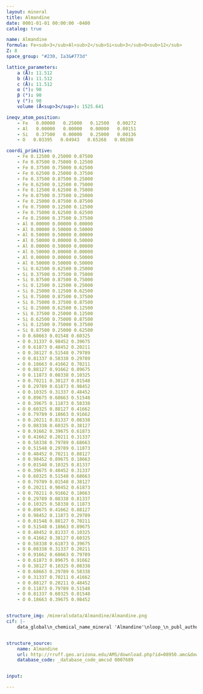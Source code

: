 ```yaml
---
layout: mineral
title: Almandine
date: 0001-01-01 00:00:00 -0400
catalog: true

name: Almandine
formula: Fe<sub>3</sub>Al<sub>2</sub>Si<sub>3</sub>O<sub>12</sub>
Z: 8
space_group: "#230, Ia3&#773d"

lattice_parameters:
    a (Å): 11.512
    b (Å): 11.512
    c (Å): 11.512
    α (°): 90
    β (°): 90
    γ (°): 90
    volume (Å<sup>3</sup>): 1525.641

ineqv_atom_position: 
    - Fe   0.00000   0.25000   0.12500   0.00272
    - Al   0.00000   0.00000   0.00000   0.00151
    - Si   0.37500   0.00000   0.25000   0.00136
    - O   0.03395   0.04943   0.65268   0.00280

coordi_primitive: 
    - Fe 0.12500 0.25000 0.87500
    - Fe 0.87500 0.75000 0.12500
    - Fe 0.37500 0.75000 0.62500
    - Fe 0.62500 0.25000 0.37500
    - Fe 0.37500 0.87500 0.25000
    - Fe 0.62500 0.12500 0.75000
    - Fe 0.12500 0.62500 0.75000
    - Fe 0.87500 0.37500 0.25000
    - Fe 0.25000 0.87500 0.87500
    - Fe 0.75000 0.12500 0.12500
    - Fe 0.75000 0.62500 0.62500
    - Fe 0.25000 0.37500 0.37500
    - Al 0.00000 0.00000 0.00000
    - Al 0.00000 0.50000 0.50000
    - Al 0.50000 0.50000 0.00000
    - Al 0.50000 0.00000 0.50000
    - Al 0.00000 0.50000 0.00000
    - Al 0.50000 0.00000 0.00000
    - Al 0.00000 0.00000 0.50000
    - Al 0.50000 0.50000 0.50000
    - Si 0.62500 0.62500 0.25000
    - Si 0.37500 0.37500 0.75000
    - Si 0.87500 0.87500 0.75000
    - Si 0.12500 0.12500 0.25000
    - Si 0.25000 0.12500 0.62500
    - Si 0.75000 0.87500 0.37500
    - Si 0.75000 0.37500 0.87500
    - Si 0.25000 0.62500 0.12500
    - Si 0.37500 0.25000 0.12500
    - Si 0.62500 0.75000 0.87500
    - Si 0.12500 0.75000 0.37500
    - Si 0.87500 0.25000 0.62500
    - O 0.68663 0.01548 0.60325
    - O 0.31337 0.98452 0.39675
    - O 0.61873 0.48452 0.20211
    - O 0.38127 0.51548 0.79789
    - O 0.81337 0.58338 0.29789
    - O 0.18663 0.41662 0.70211
    - O 0.88127 0.91662 0.89675
    - O 0.11873 0.08338 0.10325
    - O 0.70211 0.38127 0.01548
    - O 0.29789 0.61873 0.98452
    - O 0.10325 0.31337 0.48452
    - O 0.89675 0.68663 0.51548
    - O 0.39675 0.11873 0.58338
    - O 0.60325 0.88127 0.41662
    - O 0.79789 0.18663 0.91662
    - O 0.20211 0.81337 0.08338
    - O 0.08338 0.60325 0.38127
    - O 0.91662 0.39675 0.61873
    - O 0.41662 0.20211 0.31337
    - O 0.58338 0.79789 0.68663
    - O 0.51548 0.29789 0.11873
    - O 0.48452 0.70211 0.88127
    - O 0.98452 0.89675 0.18663
    - O 0.01548 0.10325 0.81337
    - O 0.39675 0.48452 0.31337
    - O 0.60325 0.51548 0.68663
    - O 0.79789 0.01548 0.38127
    - O 0.20211 0.98452 0.61873
    - O 0.70211 0.91662 0.18663
    - O 0.29789 0.08338 0.81337
    - O 0.10325 0.58338 0.11873
    - O 0.89675 0.41662 0.88127
    - O 0.98452 0.11873 0.29789
    - O 0.01548 0.88127 0.70211
    - O 0.51548 0.18663 0.89675
    - O 0.48452 0.81337 0.10325
    - O 0.41662 0.38127 0.60325
    - O 0.58338 0.61873 0.39675
    - O 0.08338 0.31337 0.20211
    - O 0.91662 0.68663 0.79789
    - O 0.61873 0.89675 0.91662
    - O 0.38127 0.10325 0.08338
    - O 0.68663 0.29789 0.58338
    - O 0.31337 0.70211 0.41662
    - O 0.88127 0.20211 0.48452
    - O 0.11873 0.79789 0.51548
    - O 0.81337 0.60325 0.01548
    - O 0.18663 0.39675 0.98452


structure_img: /mineralsdata/Almandine/Almandine.png
cif: |-
    data_global\n_chemical_name_mineral 'Almandine'\nloop_\n_publ_author_name\n'Geiger C A'\n'Armbruster T'\n'Lager G A'\n'Jiang K'\n'Lottermoser W'\n'Amthauer G'\n_journal_name_full 'Physics and Chemistry of Minerals'\n_journal_volume 19 \n_journal_year 1992\n_journal_page_first 121\n_journal_page_last 126\n_publ_section_title\n;\n A combined temperature dependent 57Fe Mossbauer and single crystal\n X-ray diffraction study of synthetic almandine- evidence for the\n Gol'danskii-Karyagin Effect\n Sample- T = 100 K\n;\n_database_code_amcsd 0007689\n_chemical_formula_sum 'Fe3 Al2 Si3 O12'\n_cell_length_a 11.512\n_cell_length_b 11.512\n_cell_length_c 11.512\n_cell_angle_alpha 90\n_cell_angle_beta 90\n_cell_angle_gamma 90\n_cell_volume 1525.641\n_exptl_crystal_density_diffrn      4.334\n_symmetry_space_group_name_H-M 'I a -3 d'\nloop_\n_space_group_symop_operation_xyz\n  'x,y,z'\n  '1/2+x,1/2+y,1/2+z'\n  'z,1/2-x,1/2+y'\n  '1/2+z,-x,+y'\n  '-y,1/2+z,1/2-x'\n  '1/2-y,+z,-x'\n  'x,1/2-y,1/2+z'\n  '1/2+x,-y,+z'\n  '-z,1/2+x,1/2-y'\n  '1/2-z,+x,-y'\n  'y,1/2-z,1/2+x'\n  '1/2+y,-z,+x'\n  '-x,1/2+y,1/2-z'\n  '1/2-x,+y,-z'\n  '3/4+x,1/4-z,3/4-y'\n  '1/4+x,3/4-z,1/4-y'\n  '3/4-z,1/4+y,3/4+x'\n  '1/4-z,3/4+y,1/4+x'\n  '3/4+y,1/4-x,3/4-z'\n  '1/4+y,3/4-x,1/4-z'\n  '3/4-x,1/4+z,3/4+y'\n  '1/4-x,3/4+z,1/4+y'\n  '3/4+z,1/4-y,3/4-x'\n  '1/4+z,3/4-y,1/4-x'\n  '3/4-y,1/4+x,3/4+z'\n  '1/4-y,3/4+x,1/4+z'\n  '1/4+x,1/4+z,1/4+y'\n  '3/4+x,3/4+z,3/4+y'\n  '1/4-z,1/4-y,1/4-x'\n  '3/4-z,3/4-y,3/4-x'\n  '1/4+y,1/4+x,1/4+z'\n  '3/4+y,3/4+x,3/4+z'\n  '1/4-x,1/4-z,1/4-y'\n  '3/4-x,3/4-z,3/4-y'\n  '1/4+z,1/4+y,1/4+x'\n  '3/4+z,3/4+y,3/4+x'\n  '1/4-y,1/4-x,1/4-z'\n  '3/4-y,3/4-x,3/4-z'\n  '1/2+z,x,1/2-y'\n  '+z,1/2+x,-y'\n  '1/2-y,-z,1/2+x'\n  '-y,1/2-z,+x'\n  '1/2+x,y,1/2-z'\n  '+x,1/2+y,-z'\n  '1/2-z,-x,1/2+y'\n  '-z,1/2-x,+y'\n  '1/2+y,z,1/2-x'\n  '+y,1/2+z,-x'\n  '1/2-x,-y,1/2+z'\n  '-x,1/2-y,+z'\n  '1/2-z,1/2+x,y'\n  '-z,+x,1/2+y'\n  '1/2+y,1/2-z,-x'\n  '+y,-z,1/2-x'\n  '1/2-x,1/2+y,z'\n  '-x,+y,1/2+z'\n  '1/2+z,1/2-x,-y'\n  '+z,-x,1/2-y'\n  '1/2-y,1/2+z,x'\n  '-y,+z,1/2+x'\n  '1/2+x,1/2-y,-z'\n  '+x,-y,1/2-z'\n  '3/4-x,3/4+z,1/4-y'\n  '1/4-x,1/4+z,3/4-y'\n  '3/4+z,3/4-y,1/4+x'\n  '1/4+z,1/4-y,3/4+x'\n  '3/4-y,3/4+x,1/4-z'\n  '1/4-y,1/4+x,3/4-z'\n  '3/4+x,3/4-z,1/4+y'\n  '1/4+x,1/4-z,3/4+y'\n  '3/4-z,3/4+y,1/4-x'\n  '1/4-z,1/4+y,3/4-x'\n  '3/4+y,3/4-x,1/4+z'\n  '1/4+y,1/4-x,3/4+z'\n  '1/4-x,3/4-z,3/4+y'\n  '3/4-x,1/4-z,1/4+y'\n  '1/4+z,3/4+y,3/4-x'\n  '3/4+z,1/4+y,1/4-x'\n  '1/4-y,3/4-x,3/4+z'\n  '3/4-y,1/4-x,1/4+z'\n  '1/4+x,3/4+z,3/4-y'\n  '3/4+x,1/4+z,1/4-y'\n  '1/4-z,3/4-y,3/4+x'\n  '3/4-z,1/4-y,1/4+x'\n  '1/4+y,3/4+x,3/4-z'\n  '3/4+y,1/4+x,1/4-z'\n  '-z,-x,-y'\n  '1/2-z,1/2-x,1/2-y'\n  'y,z,x'\n  '1/2+y,1/2+z,1/2+x'\n  '-x,-y,-z'\n  '1/2-x,1/2-y,1/2-z'\n  'z,x,y'\n  '1/2+z,1/2+x,1/2+y'\n  '-y,-z,-x'\n  '1/2-y,1/2-z,1/2-x'\nloop_\n_atom_site_label\n_atom_site_fract_x\n_atom_site_fract_y\n_atom_site_fract_z\n_atom_site_U_iso_or_equiv\nFe   0.00000   0.25000   0.12500   0.00272\nAl   0.00000   0.00000   0.00000   0.00151\nSi   0.37500   0.00000   0.25000   0.00136\nO   0.03395   0.04943   0.65268   0.00280\nloop_\n_atom_site_aniso_label\n_atom_site_aniso_U_11\n_atom_site_aniso_U_22\n_atom_site_aniso_U_33\n_atom_site_aniso_U_12\n_atom_site_aniso_U_13\n_atom_site_aniso_U_23\nFe 0.00335 0.00335 0.00129 0.00026 0.00000 0.00000\nAl 0.00151 0.00151 0.00151 0.00006 0.00006 0.00006\nSi 0.00120 0.00141 0.00141 0.00000 0.00000 0.00000\nO 0.00280 0.00320 0.00240 0.00060 -0.00070 -0.00010\n\n


structure_source: 
    name: Almandine
    url: http://rruff.geo.arizona.edu/AMS/download.php?id=08950.amc&down=amc
    database_code: _database_code_amcsd 0007689


input:

---
```

